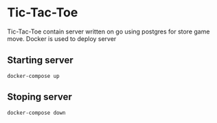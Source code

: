 # Tic-Tac-Toe
Tic-Tac-Toe contain server written on go using postgres for store game move. Docker is used to deploy server

## Starting server
```
docker-compose up
```

## Stoping server
```
docker-compose down
```

